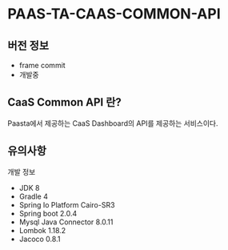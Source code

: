 # PAAS-TA-CAAS-COMMON-API

## 버전 정보
 - frame commit
 - 개발중

## CaaS Common API 란?
  Paasta에서 제공하는 CaaS Dashboard의 API를 제공하는 서비스이다.


## 유의사항

개발 정보
- JDK 8
- Gradle 4
- Spring Io Platform Cairo-SR3
- Spring boot 2.0.4
- Mysql Java Connector 8.0.11
- Lombok 1.18.2
- Jacoco 0.8.1
